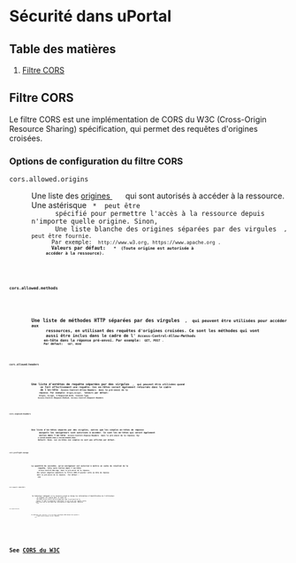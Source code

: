 # Sécurité dans uPortal

## Table des matières

1. [Filtre CORS](#cors-Filter)

## Filtre CORS

Le filtre CORS est une implémentation de CORS du W3C
(Cross-Origin Resource Sharing) spécification, qui
permet des requêtes d'origines croisées.

### Options de configuration du filtre CORS

<dl>
    <dt><code>cors.allowed.origins</code></dt>
    <dd>
      <p>Une liste des <a href="http://tools.ietf.org/html/rfc6454"> origines </a>
      qui sont autorisés à accéder à la ressource. Une astérisque <code> * </ code> peut être
      spécifié pour permettre l'accès à la ressource depuis n'importe quelle origine. Sinon,
      Une liste blanche des origines séparées par des virgules <code> , </ code> peut être fournie.
      Par exemple: <code> http://www.w3.org, https://www.apache.org </ code>.
      <strong> Valeurs par défaut: </ strong> <code> * </ code> (Toute origine est autorisée à
      accéder à la ressource). </p>
    </dd>
    <dt><code>cors.allowed.methods</code></dt>
    <dd>
      <p>Une liste de méthodes HTTP séparées par des virgules <code> , </ code> qui peuvent être utilisées pour accéder aux
      ressources, en utilisant des requêtes d'origines croisées. Ce sont les méthodes qui vont
      aussi être inclus dans le cadre de l'<code> Access-Control-Allow-Methods </ code>
      en-tête dans la réponse pré-envoi. Par exemple: <code> GET, POST </ code>.
      <strong> Par défaut: </ strong> <code> GET, HEAD </ code></p>
    </dd>
    <dt><code>cors.allowed.headers</code></dt>
    <dd>
      <p>Une liste d'entêtes de requête séparées par des virgules <code> , </ code> qui peuvent être utilisées quand
      on fait effectivement une requête. Ces en-têtes seront également retournés dans le cadre
      de l'en-tête <code> Access-Control-Allow-Headers </ code> dans le pré-envoi de la
      réponse. Par exemple: <code>Origin,Accept</code>. <strong> Valeurs par défaut: </ strong>
      <code>Origin, Accept, X-Requested-With, Content-Type,
      Access-Control-Request-Method, Access-Control-Request-Headers</code></p>
    </dd>
    <dt><code>cors.exposed.headers</code></dt>
    <dd>
      <p>Une liste d'en-têtes séparés par des virgules, autres que les simples en-têtes de réponse 
      auxquels les navigateurs sont autorisés à accéder. Ce sont les en-têtes qui seront également 
      inclus dans l'en-tête <code> Access-Control-Expose-Headers </ code> dans le pré-envoi de la réponse. Eg:
      <code>X-CUSTOM-HEADER-PING,X-CUSTOM-HEADER-PONG</code>.
      <strong>Default:</strong> None. Les en-têtes non simples ne sont pas affichés par défaut.</p>
    </dd>
    <dt><code>cors.preflight.maxage</code></dt>
    <dd>
      <p>La quantité de secondes, qu'un navigateur est autorisé à mettre en cache du résultat de la 
      requête. Cela sera inclus dans l'en-tête 
      <code> Access-Control-Max-Age </ code> dans le pré-envoi de la réponse. 
      Une valeur négative empêchera le filtre CORS d'ajouter cette en-tête de réponse 
      dans le pré-envoi de la réponse. <strong> Par défaut :</ strong> 
      <code> 1800 </ code></p>
    </dd>
    <dt><code>cors.support.credentials</code></dt>
    <dd>
       <p> Un Indicateur indiquant si la ressource prend en charge les informations d'identification de l'utilisateur.
       Ce drapeau est exposé dans le cadre de
       En-tête <code>Access-Control-Allow-Credentials</ code> dans le pré-envoi de la 
       réponse. Il aide le navigateur à déterminer si oui ou non une requête réelle
       peut être fait en utilisant des informations d'identification. <strong>Defaults:</ strong>
       <code> true </ code> </ p>
    </dd>
    <dt><code>cors.request.decorate</code></dt>
    <dd>
      <p>Un indicateur pour contrôler si les attributs spécifiques CORS doivent être ajoutés à
         l'objet <code>HttpServletRequest</code> ou non. <strong>Defaults:</strong>
      <code>true</code></p>
    </dd>
</dl>

See [CORS du W3C](http://www.w3.org/TR/cors/)
